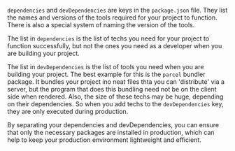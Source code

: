 `dependencies` and `devDependencies` are keys in the `package.json` file. They list the names and versions of the tools required for your project to function. There is also a special system of naming the version of the tools.

The list in `dependencies` is the list of techs you need for your project to function successfully, but not the ones you need as a developer when you are building your project.

The list in `devDependencies` is the list of tools you need when you are building your project. The best example for this is the `parcel` bundler package. It bundles your project ino neat files thta you can 'distribute' via a server, but the program that does this bundling need not be on the client side when rendered. Also, the size of these techs may be huge, depending on their dependencies. So when you add techs to the `devDependencies` key, they are only executed during production.

By separating your dependencies and devDependencies, you can ensure that only the necessary packages are installed in production, which can help to keep your production environment lightweight and efficient.
